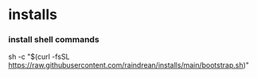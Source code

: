 # installs

### install shell commands
sh -c "$(curl -fsSL https://raw.githubusercontent.com/raindrean/installs/main/bootstrap.sh)"

